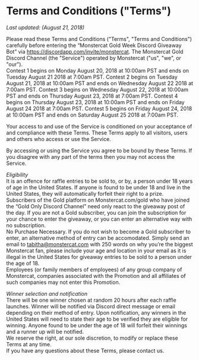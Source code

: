 # Terms and Conditions ("Terms")

*Last updated: (August 21, 2018)*

Please read these Terms and Conditions ("Terms", "Terms and Conditions") carefully before entering the “Monstercat Gold Week Discord Giveaway Bot” via https://discordapp.com/invite/monstercat. The Monstercat Gold Discord Channel (the "Service") operated by Monstercat ("us", "we", or "our").  
Contest 1 begins on Monday August 20, 2018 at 10:00am PST and ends on Tuesday August 21 2018 at 7:00am PST. Contest 2 begins on Tuesday August 21, 2018 at 10:00am PST and ends on Wednesday August 22 2018 at 7:00am PST. Contest 3 begins on Wednesday August 22, 2018 at 10:00am PST and ends on Thursday August 23, 2018 at 7:00am PST. Contest 4 begins on Thursday August 23, 2018 at 10:00am PST and ends on Friday August 24 2018 at 7:00am PST. Contest 5 begins on Friday August 24, 2018 at 10:00am PST and ends on Saturday August 25 2018 at 7:00am PST.

Your access to and use of the Service is conditioned on your acceptance of and compliance with these Terms. These Terms apply to all visitors, users and others who access or use the Service.

By accessing or using the Service you agree to be bound by these Terms. If you disagree with any part of the terms then you may not access the Service.

*Eligibility*  
It is an offence for raffle entries to be sold to, or by, a person under 18 years of age in the United States. If anyone is found to be under 18 and live in the United States, they will automatically forfeit their right to a prize.  
Subscribers of the Gold platform on Monstercat.com/gold who have joined the “Gold Only Discord Channel” need only react to the giveaway post of the day. If you are not a Gold subscriber, you can join the subscription for your chance to enter the giveaway, or you can enter an alternative way with no subscription.  
No Purchase Necessary. If you do not wish to become a Gold subscriber to enter, an alternative method of entry can be accomodated. Simply send an email to tabitha@monstercat.com with 250 words on why you’re the biggest Monstercat fan, please include your age and location in your email as it is illegal in the United States for giveaway entries to be sold to a person under the age of 18.  
Employees (or family members of employees) of any group company of Monstercat, companies associated with the Promotion and all affiliates of such companies may not enter this Promotion.

*Winner selection and notification*  
There will be one winner chosen at random 20 hours after each raffle launches. Winner will be notified via Discord direct message or email depending on their method of entry. Upon notification, any winners in the United States will need to state their age to be verified they are eligible for winning. Anyone found to be under the age of 18 will forfeit their winnings and a runner up will be notified.  
We reserve the right, at our sole discretion, to modify or replace these Terms at any time.  
If you have any questions about these Terms, please contact us.
